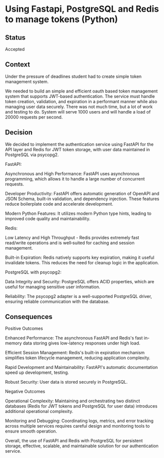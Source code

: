 # Using Fastapi, PostgreSQL and Redis to manage tokens (Python)

## Status

Accepted

## Context

Under the pressure of deadlines student had to create simple token management system.

We needed to build an simple and efficient oauth based token management system that supports JWT-based authentication. The service must handle token creation, validation, and expiration in a performant manner while also managing user data securely. There was not much time, but a lot of work and testing to do. System will serve 1000 users and will handle a load of 20000 requests per second.

## Decision

We decided to implement the authentication service using FastAPI for the API layer and Redis for JWT token storage, with user data maintained in PostgreSQL via psycopg2.

FastAPI:

Asynchronous and High Performance: FastAPI uses asynchronous programming, which allows it to handle a large number of concurrent requests.

Developer Productivity: FastAPI offers automatic generation of OpenAPI and JSON Schema, built-in validation, and dependency injection. These features reduce boilerplate code and accelerate development.

Modern Python Features: It utilizes modern Python type hints, leading to improved code quality and maintainability.


Redis:

Low Latency and High Throughput - Redis provides extremely fast read/write operations and is well‑suited for caching and session management.

Built-in Expiration: Redis natively supports key expiration, making it useful invalidate tokens. This reduces the need for cleanup logic in the application.


PostgreSQL with psycopg2:

Data Integrity and Security: PostgreSQL offers ACID properties, which are useful for managing sensitive user information.

Reliability: The psycopg2 adapter is a well-supported PostgreSQL driver, ensuring reliable communication with the database.

## Consequences

Positive Outcomes

Enhanced Performance: The asynchronous FastAPI and Redis's fast in-memory data storing gives low-latency responses under high load.

Efficient Session Management: Redis's built-in expiration mechanism simplifies token lifecycle management, reducing application complexity.

Rapid Development and Maintainability: FastAPI's automatic documentation speed up development, testing.

Robust Security: User data is stored securely in PostgreSQL.

Negative Outcomes

Operational Complexity: Maintaining and orchestrating two distinct databases (Redis for JWT tokens and PostgreSQL for user data) introduces additional operational complexity.

Monitoring and Debugging: Coordinating logs, metrics, and error tracking across multiple services requires careful design and monitoring tools to ensure smooth operation.

Overall, the use of FastAPI and Redis with PostgreSQL for persistent storage, effective, scalable, and maintainable solution for our authentication service. 
